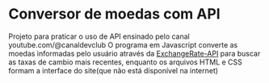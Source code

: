 # Conversor de moedas com API
Projeto para praticar o uso de API ensinado pelo canal youtube.com/@canaldevclub
O programa em Javascript converte as moedas informadas pelo usuário através da [ExchangeRate-API](https://www.exchangerate-api.com/) para buscar as taxas de cambio mais recentes, enquanto os arquivos HTML e CSS formam a interface do site(que não está disponível na internet) 

